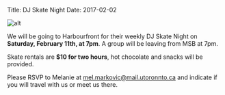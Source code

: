 Title: DJ Skate Night
Date: 2017-02-02

![alt]({filename}/posters/2017/djskatenight.jpg)


We will be going to Harbourfront for their weekly DJ Skate Night on **Saturday, February 11th, at 7pm**. A group will be leaving from MSB at 7pm.

Skate rentals are **$10 for two hours**, hot chocolate and snacks will be provided.

Please RSVP to Melanie at mel.markovic@mail.utoronnto.ca and indicate if you will travel with us or meet us there.
